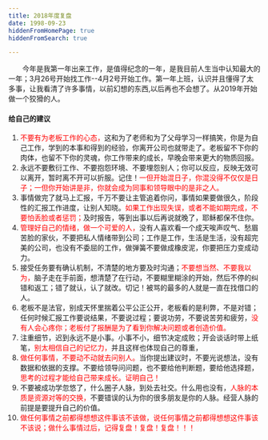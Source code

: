 ```yaml
---
title: 2018年度复盘
date: 1998-09-23
hiddenFromHomePage: true
hiddenFromSearch: true

---
```


<!--more-->
　　今年是我第一年出来工作，是值得纪念的一年，是我目前人生当中认知最大的一年；3月26号开始找工作--4月2号开始工作。第一年上班，认识并且懂得了太多事，让我看清了许多事情，以前幻想的东西,以后再也不会想了。从2019年开始做一个狡猾的人。

#### 给自己的建议
1. <font color=red>不要有为老板工作的心态，</font>这和为了老师和为了父母学习一样搞笑，你是为自己工作，学到的本事和得到的经验，你离开公司也就带走了。老板留不下你的肉体，也留不下你的灵魂，你工作带来的成长，早晚会带来更大的物质回报。
2. 永远不要敷衍工作、不要抱怨环境、不要埋怨别人；你可以反应，反映无效可以离开，暂时离不开可以折服。记住！<font color=red>一但开始混日子，你混没得不仅仅是日子；一但你开始讲是非，你就会成为同事和领导眼中的是非之人。</font>
3. 事情做完了就马上汇报，千万不要让主管追着你问，事情如果要做很久，阶段性的汇报工作进度，让别人知晓。<font color=red>如果工作出现失误，或者不能如期完成，不要怕丢脸或者惩罚；</font>及时报告，等到出事以后再说就晚了，耶稣都保不住你。
4. <font color=red>管理好自己的情绪，做一个可爱的人，</font>没有人喜欢看一个成天唉声叹气、愁眉苦脸的家伙，不要把私人情绪带到公司；工作是工作，生活是生活，没有超完美的公司，也没有不委屈的工作，做弹簧不要做成橡皮泥，你要把压力变成动力。
5. 接受任务要有确认机制，不清楚的地方要及时沟通；<font color=red>不要想当然、不要我以为，</font>脑子走在手前面，想清楚了在行动，不要糊里糊涂的开始，然后不停的纠错和返工；错了就认，认了就改。切记！被骂的最多的人就是一直在找借口的人。
6. 老板不是法官，别成天怀里揣着公平公正公开，老板看的是利弊，不是对错；任何时候汇报工作要说结果，不要说过程；要说功劳，不要说苦劳和疲劳，<font color=red>没有人会心疼你；老板付了报酬是为了看到你解决问题或者创造价值。</font>
7. 注重细节，迟到永远不是小事。小事不小，细节决定成败；开会谈话时带上纸笔，<font color=red>别太相信自己的记忆力，</font>并且这样也体现自己的尊重，
8. <font color=red>做任何事情，不要动不动就去问别人。</font>当你提出建议时，不要光说想法，没有数据和依据的支撑。不要给领导问问题，也不要给他判断题，要给他选择题，<font color=red>思考的过程才能给自己带来成长。证明自己！</font>
9. 不要被成功学忽悠了，什么圈子人脉，到处去社交。什么用也没有，<font color=red>人脉的本质是资源对等的交换，</font>不要错误的认为你的很多朋友是你的人脉。经营人脉的前提是要提升自己的价值。
10. <font color=red>做任何事情之前都得想想这件事该不该做，说任何事情之前都得想想这件事该不该说；做什么事情过后，记得复盘！复盘！复盘！！！</font>



